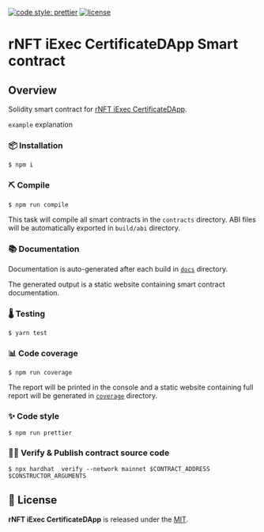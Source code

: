 [![code style: prettier](https://img.shields.io/badge/code_style-prettier-ff69b4.svg)](https://github.com/prettier/prettier)
[![license](https://img.shields.io/badge/License-MIT-blue.svg)](https://opensource.org/licenses/MIT)

# rNFT iExec CertificateDApp Smart contract

## Overview

Solidity smart contract for [rNFT iExec CertificateDApp](https://github.com/realNFT/rNFT-iExec-CertificateDApp).

`example` explanation

### 📦 Installation

```console
$ npm i
```

### ⛏️ Compile

```console
$ npm run compile
```

This task will compile all smart contracts in the `contracts` directory.
ABI files will be automatically exported in `build/abi` directory.

### 📚 Documentation

Documentation is auto-generated after each build in [`docs`](https://github.com/realNFT/rNFT-iExec-CertificateDApp/tree/main/solidity/docs) directory.

The generated output is a static website containing smart contract documentation.

### 🌡️ Testing

```console
$ yarn test
```

### 📊 Code coverage

```console
$ npm run coverage
```

The report will be printed in the console and a static website containing full report will be generated in [`coverage`](https://github.com/realNFT/rNFT-iExec-CertificateDApp/tree/main/solidity/coverage) directory.

### ✨ Code style

```console
$ npm run prettier
```

### 🐱‍💻 Verify & Publish contract source code

```console
$ npx hardhat  verify --network mainnet $CONTRACT_ADDRESS $CONSTRUCTOR_ARGUMENTS
```

## 📄 License

**rNFT iExec CertificateDApp** is released under the [MIT](LICENSE).
